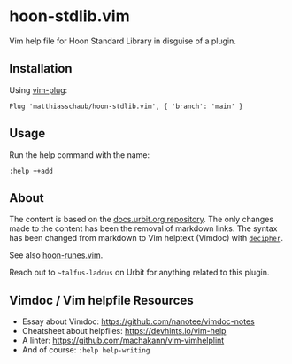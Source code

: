 # hoon-stdlib.vim

Vim help file for Hoon Standard Library in disguise of a plugin.

## Installation

Using [vim-plug](https://github.com/junegunn/vim-plug):
```
Plug 'matthiasschaub/hoon-stdlib.vim', { 'branch': 'main' }
```

## Usage

Run the help command with the name:
```
:help ++add
```

## About

The content is based on the [docs.urbit.org repository](https://github.com/urbit/docs.urbit.org).
The only changes made to the content has been the removal of markdown links.
The syntax has been changed from markdown to Vim helptext (Vimdoc) with [`decipher`](https://github.com/matthiasschaub/decipher).

See also [hoon-runes.vim](https://github.com/matthiasschaub/hoon-runes.vim).

Reach out to `~talfus-laddus` on Urbit for anything related to this plugin.

## Vimdoc / Vim helpfile Resources

- Essay about Vimdoc: https://github.com/nanotee/vimdoc-notes
- Cheatsheet about helpfiles: https://devhints.io/vim-help
- A linter: https://github.com/machakann/vim-vimhelplint
- And of course: `:help help-writing`

